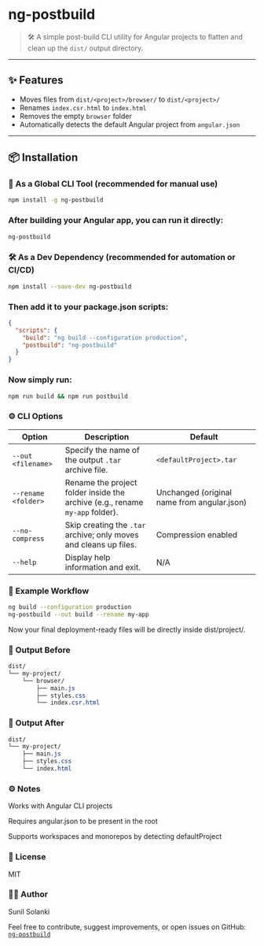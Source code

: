 # ng-postbuild

> 🛠️ A simple post-build CLI utility for Angular projects to flatten and clean up the `dist/` output directory.

---

## ✨ Features

- Moves files from `dist/<project>/browser/` to `dist/<project>/`
- Renames `index.csr.html` to `index.html`
- Removes the empty `browser` folder
- Automatically detects the default Angular project from `angular.json`

---

## 📦 Installation

### 🔧 As a Global CLI Tool (recommended for manual use)

```bash
npm install -g ng-postbuild
```

### After building your Angular app, you can run it directly:

```bash
ng-postbuild
```

### 🛠️ As a Dev Dependency (recommended for automation or CI/CD)

```bash
npm install --save-dev ng-postbuild
```

### Then add it to your package.json scripts:

```json
{
  "scripts": {
    "build": "ng build --configuration production",
    "postbuild": "ng-postbuild"
  }
}
```

### Now simply run:

```bash
npm run build && npm run postbuild
```

### ⚙️ CLI Options

| Option              | Description                                                                    | Default                                              |
| ------------------- | ------------------------------------------------------------------------------ | ---------------------------------------------------- |
| `--out <filename>`  | Specify the name of the output `.tar` archive file.                            | `<defaultProject>.tar`                               |
| `--rename <folder>` | Rename the project folder inside the archive (e.g., rename `my-app` folder).   | Unchanged (original name from angular.json)          |
| `--no-compress`     | Skip creating the `.tar` archive; only moves and cleans up files.              | Compression enabled       |Include `dist/` folder    |
| `--help`            | Display help information and exit.                                             | N/A                                                  |

### 📂 Example Workflow

```bash
ng build --configuration production
ng-postbuild --out build --rename my-app
```

Now your final deployment-ready files will be directly inside dist/project/.

### 📁 Output Before

```css
dist/
└── my-project/
    └── browser/
        ├── main.js
        ├── styles.css
        └── index.csr.html
```

### 📁 Output After

```css
dist/
└── my-project/
    ├── main.js
    ├── styles.css
    └── index.html
```

### ⚙️ Notes

Works with Angular CLI projects

Requires angular.json to be present in the root

Supports workspaces and monorepos by detecting defaultProject

### 📃 License

MIT

### 👨‍💻 Author

Sunil Solanki

Feel free to contribute, suggest improvements, or open issues on GitHub: [`ng-postbuild`](https://github.com/sunilsolankiji/ng-postbuild)
